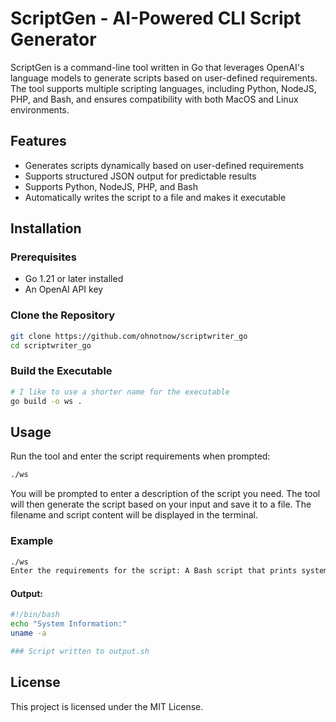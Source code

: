 # ScriptGen - AI-Powered CLI Script Generator

ScriptGen is a command-line tool written in Go that leverages OpenAI's language models to generate scripts based on user-defined requirements. The tool supports multiple scripting languages, including Python, NodeJS, PHP, and Bash, and ensures compatibility with both MacOS and Linux environments.

## Features
- Generates scripts dynamically based on user-defined requirements
- Supports structured JSON output for predictable results
- Supports Python, NodeJS, PHP, and Bash
- Automatically writes the script to a file and makes it executable

## Installation
### Prerequisites
- Go 1.21 or later installed
- An OpenAI API key

### Clone the Repository
```sh
git clone https://github.com/ohnotnow/scriptwriter_go
cd scriptwriter_go
```

### Build the Executable
```sh
# I like to use a shorter name for the executable
go build -o ws .
```

## Usage
Run the tool and enter the script requirements when prompted:

```sh
./ws
```

You will be prompted to enter a description of the script you need. The tool will then generate the script based on your input and save it to a file. The filename and script content will be displayed in the terminal.

### Example
```sh
./ws
Enter the requirements for the script: A Bash script that prints system information.
```
#### Output:
```sh
#!/bin/bash
echo "System Information:"
uname -a

### Script written to output.sh
```

## License
This project is licensed under the MIT License.
